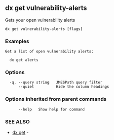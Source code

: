 ## dx get vulnerability-alerts

Gets your open vulnerability alerts

```
dx get vulnerability-alerts [flags]
```

### Examples

```
Get a list of open vulnerability alerts:

  dx get alerts

```

### Options

```
  -q, --query string   JMESPath query filter
      --quiet          Hide the column headings
```

### Options inherited from parent commands

```
      --help   Show help for command
```

### SEE ALSO

* [dx get](dx_get.md)	 - 

